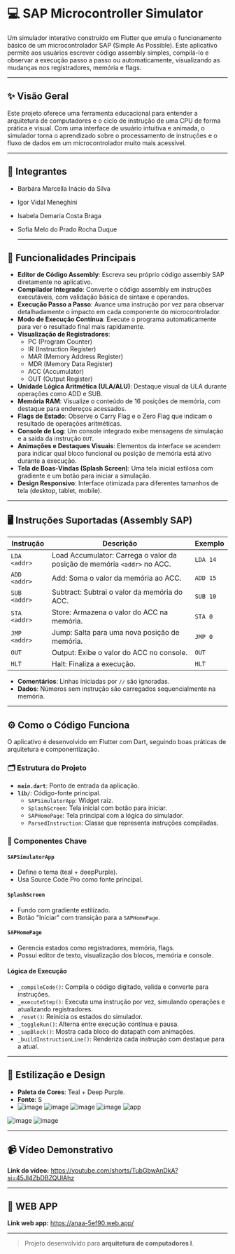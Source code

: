 # 💻 SAP Microcontroller Simulator

Um simulador interativo construído em Flutter que emula o funcionamento básico de um microcontrolador SAP (Simple As Possible). Este aplicativo permite aos usuários escrever código assembly simples, compilá-lo e observar a execução passo a passo ou automaticamente, visualizando as mudanças nos registradores, memória e flags.

---


## ✨ Visão Geral

Este projeto oferece uma ferramenta educacional para entender a arquitetura de computadores e o ciclo de instrução de uma CPU de forma prática e visual. Com uma interface de usuário intuitiva e animada, o simulador torna o aprendizado sobre o processamento de instruções e o fluxo de dados em um microcontrolador muito mais acessível.

---

## 👩 Integrantes
- Barbára Marcella Inácio da Silva
- Igor Vidal Meneghini 
- Isabela Demaria Costa Braga
- Sofia Melo do Prado Rocha Duque

  ---

## 🚀 Funcionalidades Principais

- **Editor de Código Assembly**: Escreva seu próprio código assembly SAP diretamente no aplicativo.
- **Compilador Integrado**: Converte o código assembly em instruções executáveis, com validação básica de sintaxe e operandos.
- **Execução Passo a Passo**: Avance uma instrução por vez para observar detalhadamente o impacto em cada componente do microcontrolador.
- **Modo de Execução Contínua**: Execute o programa automaticamente para ver o resultado final mais rapidamente.
- **Visualização de Registradores**:
  - PC (Program Counter)
  - IR (Instruction Register)
  - MAR (Memory Address Register)
  - MDR (Memory Data Register)
  - ACC (Accumulator)
  - OUT (Output Register)
- **Unidade Lógica Aritmética (ULA/ALU)**: Destaque visual da ULA durante operações como ADD e SUB.
- **Memória RAM**: Visualize o conteúdo de 16 posições de memória, com destaque para endereços acessados.
- **Flags de Estado**: Observe o Carry Flag e o Zero Flag que indicam o resultado de operações aritméticas.
- **Console de Log**: Um console integrado exibe mensagens de simulação e a saída da instrução `OUT`.
- **Animações e Destaques Visuais**: Elementos da interface se acendem para indicar qual bloco funcional ou posição de memória está ativo durante a execução.
- **Tela de Boas-Vindas (Splash Screen)**: Uma tela inicial estilosa com gradiente e um botão para iniciar a simulação.
- **Design Responsivo**: Interface otimizada para diferentes tamanhos de tela (desktop, tablet, mobile).

---

## 🖥️ Instruções Suportadas (Assembly SAP)

| Instrução    | Descrição                                                                 | Exemplo  |
|--------------|---------------------------------------------------------------------------|----------|
| `LDA <addr>` | Load Accumulator: Carrega o valor da posição de memória `<addr>` no ACC. | `LDA 14` |
| `ADD <addr>` | Add: Soma o valor da memória ao ACC.                                      | `ADD 15` |
| `SUB <addr>` | Subtract: Subtrai o valor da memória do ACC.                              | `SUB 10` |
| `STA <addr>` | Store: Armazena o valor do ACC na memória.                                | `STA 0`  |
| `JMP <addr>` | Jump: Salta para uma nova posição de memória.                             | `JMP 0`  |
| `OUT`        | Output: Exibe o valor do ACC no console.                                  | `OUT`    |
| `HLT`        | Halt: Finaliza a execução.                                                | `HLT`    |

- **Comentários**: Linhas iniciadas por `//` são ignoradas.
- **Dados**: Números sem instrução são carregados sequencialmente na memória.

---

## ⚙️ Como o Código Funciona

O aplicativo é desenvolvido em Flutter com Dart, seguindo boas práticas de arquitetura e componentização.

### 🗂 Estrutura do Projeto

- **`main.dart`**: Ponto de entrada da aplicação.
- **`lib/`**: Código-fonte principal.
  - `SAPSimulatorApp`: Widget raiz.
  - `SplashScreen`: Tela inicial com botão para iniciar.
  - `SAPHomePage`: Tela principal com a lógica do simulador.
  - `ParsedInstruction`: Classe que representa instruções compiladas.

### 🔧 Componentes Chave

#### `SAPSimulatorApp`
- Define o tema (teal + deepPurple).
- Usa Source Code Pro como fonte principal.

#### `SplashScreen`
- Fundo com gradiente estilizado.
- Botão "Iniciar" com transição para a `SAPHomePage`.

#### `SAPHomePage`
- Gerencia estados como registradores, memória, flags.
- Possui editor de texto, visualização dos blocos, memória e console.

#### Lógica de Execução

- `_compileCode()`: Compila o código digitado, valida e converte para instruções.
- `_executeStep()`: Executa uma instrução por vez, simulando operações e atualizando registradores.
- `_reset()`: Reinicia os estados do simulador.
- `_toggleRun()`: Alterna entre execução contínua e pausa.
- `_sapBlock()`: Mostra cada bloco do datapath com animações.
- `_buildInstructionLine()`: Renderiza cada instrução com destaque para a atual.

---

## 🎨 Estilização e Design

- **Paleta de Cores**: Teal + Deep Purple.
- **Fonte**: S
- ![image](https://github.com/user-attachments/assets/1ea75c79-3af4-4bd3-aa87-27bacf3e1b8d)
![image](https://github.com/user-attachments/assets/e5b0daab-1d45-403a-a4fb-6b2c8c9cf95a)
![image](https://github.com/user-attachments/assets/b7fe347f-a65c-4bc8-966c-83001fac9727)
![image](https://github.com/user-attachments/assets/2bd81dbe-ccbe-47ef-b75b-671c2990b3ce)
![app](https://github.com/user-attachments/assets/495ba707-1b53-4b2f-a047-a3991767a718)


![image](https://github.com/user-attachments/assets/ab4dfae8-432f-4d59-91c5-9a0ac9f1416a)
![image](https://github.com/user-attachments/assets/dc9ee45f-7bac-4121-b9bc-3f3bc1052405)

---

## 📹 Vídeo Demonstrativo

**Link do vídeo:**
https://youtube.com/shorts/TubGbwAnDkA?si=45Jl4ZbDBZQUlAhz

---

## 👾 WEB APP
**Link web app:**
https://anaa-5ef90.web.app/

---

> Projeto desenvolvido para **arquitetura de computadores I**.
